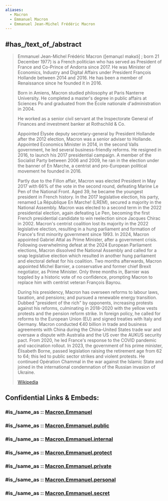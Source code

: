 ```yaml
---
aliases:
  - Macron
  - Emmanuel Macron
  - Emmanuel Jean-Michel Frédéric Macron
---
```


## #has_/text_of_/abstract 

> Emmanuel Jean-Michel Frédéric Macron ([emanɥɛl makʁɔ̃] ; born 21 December 1977) 
> is a French politician who has served as President of France and Co-Prince of Andorra since 2017. 
> He was Minister of Economics, Industry and Digital Affairs 
> under President François Hollande between 2014 and 2016. 
> He has been a member of Renaissance since he founded it in 2016.
>
> Born in Amiens, Macron studied philosophy at Paris Nanterre University. 
> He completed a master's degree in public affairs at Sciences Po 
> and graduated from the École nationale d'administration in 2004. 
> 
> He worked as a senior civil servant at the Inspectorate General of Finances 
> and investment banker at Rothschild & Co. 
> 
> Appointed Élysée deputy secretary-general by President Hollande after the 2012 election, 
> Macron was a senior adviser to Hollande. Appointed Economics Minister in 2014, in the second Valls government, he led several business-friendly reforms. He resigned in 2016, to launch his 2017 presidential campaign. A member of the Socialist Party between 2006 and 2009, he ran in the election under the banner of En Marche, a centrist and pro-European political movement he founded in 2016.
>
> Partly due to the Fillon affair, Macron was elected President in May 2017 with 66% of the vote in the second round, defeating Marine Le Pen of the National Front. Aged 39, he became the youngest president in French history. In the 2017 legislative election, his party, renamed La République En Marche! (LREM), secured a majority in the National Assembly. Macron was elected to a second term in the 2022 presidential election, again defeating Le Pen, becoming the first French presidential candidate to win reelection since Jacques Chirac in 2002. Macron's centrist coalition lost its majority in the 2022 legislative election, resulting in a hung parliament and formation of France's first minority government since 1993. In 2024, Macron appointed Gabriel Attal as Prime Minister, after a government crisis. Following overwhelming defeat at the 2024 European Parliament elections, Macron dissolved the National Assembly and called for a snap legislative election which resulted in another hung parliament and electoral defeat for his coalition. Two months afterwards, Macron appointed Michel Barnier, a conservative and former chief Brexit negotiator, as Prime Minister. Only three months in, Barnier was toppled by a historic vote of no confidence, prompting Macron to replace him with centrist veteran François Bayrou.
>
> During his presidency, Macron has overseen reforms to labour laws, taxation, and pensions; and pursued a renewable energy transition. Dubbed "president of the rich" by opponents, increasing protests against his reforms, culminating in 2018–2020 with the yellow vests protests and the pension reform strike. In foreign policy, he called for reforms to the European Union (EU) and signed treaties with Italy and Germany. Macron conducted €40 billion in trade and business agreements with China during the China–United States trade war and oversaw a dispute with Australia and the US over the AUKUS security pact. From 2020, he led France's response to the COVID pandemic and vaccination rollout. In 2023, the government of his prime minister, Élisabeth Borne, passed legislation raising the retirement age from 62 to 64; this led to public sector strikes and violent protests. He continued Opération Chammal in the war against the Islamic State and joined in the international condemnation of the Russian invasion of Ukraine.
>
> [Wikipedia](https://en.wikipedia.org/wiki/Emmanuel%20Macron) 


## Confidential Links & Embeds: 

### #is_/same_as :: [Macron,Emmanuel](/_Standards/bio/People/Leader/Modern_Leaders/Macron,Emmanuel.md) 

### #is_/same_as :: [Macron,Emmanuel.public](/_public/bio/People/Leader/Modern_Leaders/Macron,Emmanuel.public.md) 

### #is_/same_as :: [Macron,Emmanuel.internal](/_internal/bio/People/Leader/Modern_Leaders/Macron,Emmanuel.internal.md) 

### #is_/same_as :: [Macron,Emmanuel.protect](/_protect/bio/People/Leader/Modern_Leaders/Macron,Emmanuel.protect.md) 

### #is_/same_as :: [Macron,Emmanuel.private](/_private/bio/People/Leader/Modern_Leaders/Macron,Emmanuel.private.md) 

### #is_/same_as :: [Macron,Emmanuel.personal](/_personal/bio/People/Leader/Modern_Leaders/Macron,Emmanuel.personal.md) 

### #is_/same_as :: [Macron,Emmanuel.secret](/_secret/bio/People/Leader/Modern_Leaders/Macron,Emmanuel.secret.md)

